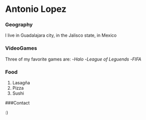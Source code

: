 # Antonio Lopez

### Geography

I live in Guadalajara city, in the Jalisco state, in Mexico

### VideoGames

Three of my favorite games are:
 -*Halo*
 -*League of Leguends*
 -*FIFA*

### Food

 1. Lasagña
 2. Pizza
 3. Sushi

###Contact

 :) 
